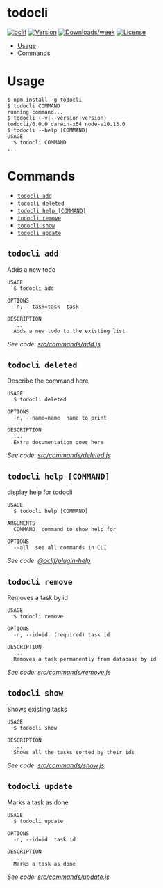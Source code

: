 todocli
=======



[![oclif](https://img.shields.io/badge/cli-oclif-brightgreen.svg)](https://oclif.io)
[![Version](https://img.shields.io/npm/v/todocli.svg)](https://npmjs.org/package/todocli)
[![Downloads/week](https://img.shields.io/npm/dw/todocli.svg)](https://npmjs.org/package/todocli)
[![License](https://img.shields.io/npm/l/todocli.svg)](https://github.com/msweeney777/todocli/blob/master/package.json)

<!-- toc -->
* [Usage](#usage)
* [Commands](#commands)
<!-- tocstop -->
# Usage
<!-- usage -->
```sh-session
$ npm install -g todocli
$ todocli COMMAND
running command...
$ todocli (-v|--version|version)
todocli/0.0.0 darwin-x64 node-v10.13.0
$ todocli --help [COMMAND]
USAGE
  $ todocli COMMAND
...
```
<!-- usagestop -->
# Commands
<!-- commands -->
* [`todocli add`](#todocli-add)
* [`todocli deleted`](#todocli-deleted)
* [`todocli help [COMMAND]`](#todocli-help-command)
* [`todocli remove`](#todocli-remove)
* [`todocli show`](#todocli-show)
* [`todocli update`](#todocli-update)

## `todocli add`

Adds a new todo

```
USAGE
  $ todocli add

OPTIONS
  -n, --task=task  task

DESCRIPTION
  ...
  Adds a new todo to the existing list
```

_See code: [src/commands/add.js](https://github.com/msweeney777/todocli/blob/v0.0.0/src/commands/add.js)_

## `todocli deleted`

Describe the command here

```
USAGE
  $ todocli deleted

OPTIONS
  -n, --name=name  name to print

DESCRIPTION
  ...
  Extra documentation goes here
```

_See code: [src/commands/deleted.js](https://github.com/msweeney777/todocli/blob/v0.0.0/src/commands/deleted.js)_

## `todocli help [COMMAND]`

display help for todocli

```
USAGE
  $ todocli help [COMMAND]

ARGUMENTS
  COMMAND  command to show help for

OPTIONS
  --all  see all commands in CLI
```

_See code: [@oclif/plugin-help](https://github.com/oclif/plugin-help/blob/v2.1.6/src/commands/help.ts)_

## `todocli remove`

Removes a task by id

```
USAGE
  $ todocli remove

OPTIONS
  -n, --id=id  (required) task id

DESCRIPTION
  ...
  Removes a task permanently from database by id
```

_See code: [src/commands/remove.js](https://github.com/msweeney777/todocli/blob/v0.0.0/src/commands/remove.js)_

## `todocli show`

Shows existing tasks

```
USAGE
  $ todocli show

DESCRIPTION
  ...
  Shows all the tasks sorted by their ids
```

_See code: [src/commands/show.js](https://github.com/msweeney777/todocli/blob/v0.0.0/src/commands/show.js)_

## `todocli update`

Marks a task as done

```
USAGE
  $ todocli update

OPTIONS
  -n, --id=id  task id

DESCRIPTION
  ...
  Marks a task as done
```

_See code: [src/commands/update.js](https://github.com/msweeney777/todocli/blob/v0.0.0/src/commands/update.js)_
<!-- commandsstop -->
